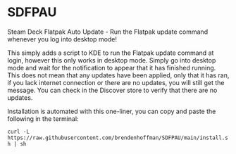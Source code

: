 # SDFPAU
Steam Deck Flatpak Auto Update - Run the Flatpak update command whenever you log into desktop mode!

This simply adds a script to KDE to run the Flatpak update command at login, however this only works in desktop mode. Simply go into desktop mode and wait for the notification to appear that it has finished running. This does not mean that any updates have been applied, only that it has ran, if you lack internet connection or there are no updates, you will still get the message. You can check in the Discover store to verify that there are no updates.

Installation is automated with this one-liner, you can copy and paste the following in the terminal:

`curl -L https://raw.githubusercontent.com/brendenhoffman/SDFPAU/main/install.sh | sh`
